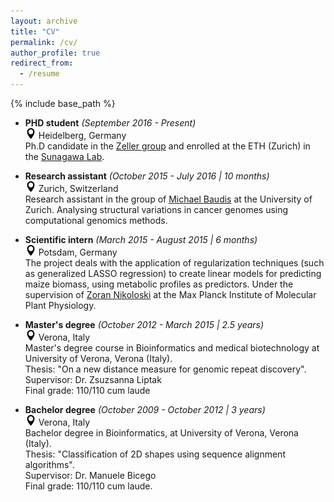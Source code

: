 ```yaml
---
layout: archive
title: "CV"
permalink: /cv/
author_profile: true
redirect_from:
  - /resume
---
```


{% include base_path %}


- __PHD student__ _(September 2016 - Present)_  
<img src="https://github.com/AlessioMilanese/AlessioMilanese.github.io/blob/master/images/8753.png" width="17" title="Location: "> Heidelberg, Germany  
Ph.D candidate in the [Zeller group](https://www.embl.de/research/units/scb/zeller/) and enrolled at the
ETH (Zurich) in the [Sunagawa Lab](http://www.micro.biol.ethz.ch/research/sunagawa.html).

- __Research assistant__ _(October 2015 - July 2016 | 10 months)_   
<img src="https://github.com/AlessioMilanese/AlessioMilanese.github.io/blob/master/images/8753.png" width="17" title="Location: "> Zurich, Switzerland  
Research assistant in the group of [Michael Baudis](https://www.imls.uzh.ch/en/research/baudis.html) at the University of Zurich.
Analysing structural variations in cancer genomes using computational genomics methods.

- __Scientific intern__ _(March 2015 - August 2015 | 6 months)_  
<img src="https://github.com/AlessioMilanese/AlessioMilanese.github.io/blob/master/images/8753.png" width="17" title="Location: "> Potsdam, Germany  
The project deals with the application of regularization techniques (such as generalized LASSO regression) to create linear models for predicting maize biomass, using metabolic profiles as predictors.
Under the supervision of [Zoran Nikoloski](https://www.mpimp-golm.mpg.de/13193/Zoran_Nikoloski) at the Max Planck Institute of Molecular Plant Physiology.

- __Master's degree__ _(October 2012 - March 2015 | 2.5 years)_  
<img src="https://github.com/AlessioMilanese/AlessioMilanese.github.io/blob/master/images/8753.png" width="17" title="Location: "> Verona, Italy  
Master's degree course in Bioinformatics and medical biotechnology at
University of Verona, Verona (Italy).  
Thesis: "On a new distance measure for genomic repeat discovery".  
Supervisor: Dr. Zsuzsanna Liptak  
Final grade: 110/110 cum laude  

- __Bachelor degree__ _(October 2009 - October 2012 | 3 years)_  
<img src="https://github.com/AlessioMilanese/AlessioMilanese.github.io/blob/master/images/8753.png" width="17" title="Location: "> Verona, Italy  
Bachelor degree in Bioinformatics, at University of Verona, Verona (Italy).  
Thesis: "Classification of 2D shapes using sequence alignment algorithms".  
Supervisor: Dr. Manuele Bicego  
Final grade: 110/110 cum laude.  
